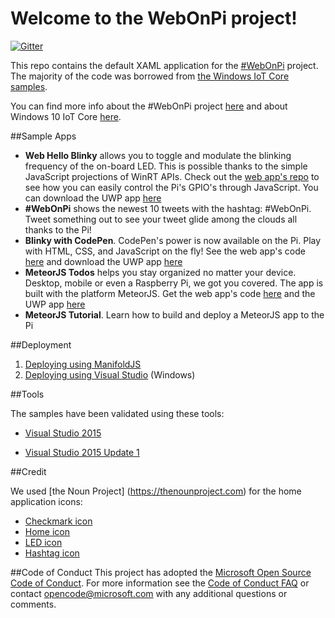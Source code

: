 # Welcome to the WebOnPi project!

[![Gitter](https://badges.gitter.im/MicrosoftEdge/WebOnPi.svg)](https://gitter.im/MicrosoftEdge/WebOnPi?utm_source=badge&utm_medium=badge&utm_campaign=pr-badge)

This repo contains the default XAML application for the [#WebOnPi](https://twitter.com/search?f=tweets&vertical=default&q=%23WebOnPi) project. The majority of the code was borrowed from [the Windows IoT Core samples](https://github.com/ms-iot/samples/tree/develop/IoTCoreDefaultApp).

You can find more info about the #WebOnPi project [here](http://aka.ms/webonpi) and about Windows 10 IoT Core [here](http://windowsondevices.com).

##Sample Apps

- **Web Hello Blinky** allows you to toggle and modulate the blinking frequency of the on-board LED. This is possible thanks to the simple JavaScript projections of WinRT APIs. Check out the [web app's repo](https://github.com/seksenov/WebHelloBlinky) to see how you can easily control the Pi's GPIO's through JavaScript. You can download the UWP app [here](https://github.com/andypavia/WebHelloBlinkyUWP)   
- **#WebOnPi** shows the newest 10 tweets with the hashtag: #WebOnPi. Tweet something out to see your tweet glide among the clouds all thanks to the Pi! 
- **Blinky with CodePen**. CodePen's power is now available on the Pi. Play with HTML, CSS, and JavaScript on the fly! See the web app's code [here](https://github.com/csuwildcat/webonpi) and download the UWP app [here](https://github.com/andypavia/WebHelloBlinkyUWP)
- **MeteorJS Todos** helps you stay organized no matter your device. Desktop, mobile or even a Raspberry Pi, we got you covered. The app is built with the platform MeteorJS. Get the web app's code [here](https://github.com/seksenov/WindowsToDos)  and the UWP app [here](https://github.com/andypavia/WebHelloBlinkyUWP)
- **MeteorJS Tutorial**. Learn how to build and deploy a MeteorJS app to the Pi 

##Deployment

1. [Deploying using ManifoldJS](http://microsoftedge.github.io/WebAppsDocs/en-US/win10/CreateHWA.htm#mac) 
2. [Deploying using Visual Studio](http://microsoftedge.github.io/WebAppsDocs/en-US/win10/DeployToPiWithVS.htm) (Windows)

##Tools

The samples have been validated using these tools:

* [Visual Studio 2015](http://go.microsoft.com/fwlink/?LinkID=534599)

* [Visual Studio 2015 Update 1](http://go.microsoft.com/fwlink/?LinkID=691134)

##Credit

We used [the Noun Project] (https://thenounproject.com) for the home application icons:

 - [Checkmark icon](https://thenounproject.com/search/?q=checkmarks&i=308000) 
 - [Home icon](https://thenounproject.com/search/?q=home&i=11792)
 - [LED icon](https://thenounproject.com/search/?q=led&i=23393)
 - [Hashtag icon](https://thenounproject.com/search/?q=twitter&i=175680)  

##Code of Conduct
This project has adopted the [Microsoft Open Source Code of Conduct](https://opensource.microsoft.com/codeofconduct/). For more information see the [Code of Conduct FAQ](https://opensource.microsoft.com/codeofconduct/faq/) or contact [opencode@microsoft.com](mailto:opencode@microsoft.com) with any additional questions or comments.

